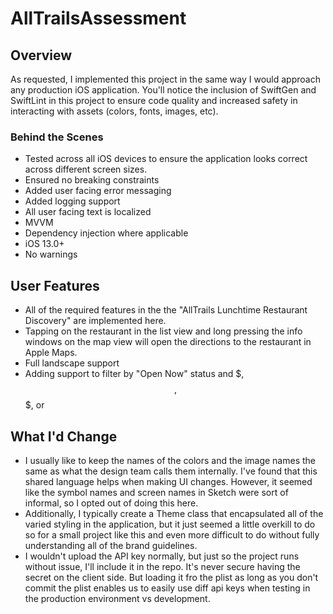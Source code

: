 # AllTrailsAssessment

## Overview
As requested, I implemented this project in the same way I would approach any production iOS application. You'll notice the inclusion of SwiftGen and SwiftLint in this project to ensure code quality and increased safety in interacting with assets (colors, fonts, images, etc). 

### Behind the Scenes
- Tested across all iOS devices to ensure the application looks correct across different screen sizes. 
- Ensured no breaking constraints
- Added user facing error messaging
- Added logging support
- All user facing text is localized
- MVVM
- Dependency injection where applicable
- iOS 13.0+
- No warnings

## User Features
- All of the required features in the the "AllTrails Lunchtime Restaurant Discovery" are implemented here. 
- Tapping on the restaurant in the list view and long pressing the info windows on the map view will open the directions to the restaurant in Apple Maps.
- Full landscape support
- Adding support to filter by "Open Now" status and $, $$, $$$, or $$$$

## What I'd Change
- I usually like to keep the names of the colors and the image names the same as what the design team calls them internally. I've found that this shared language helps when making UI changes. However, it seemed like the symbol names and screen names in Sketch were sort of informal, so I opted out of doing this here.
- Additionally, I typically create a Theme class that encapsulated all of the varied styling in the application, but it just seemed a little overkill to do so for a small project like this and even more difficult to do without fully understanding all of the brand guidelines. 
- I wouldn't upload the API key normally, but just so the project runs without issue, I'll include it in the repo. It's never secure having the secret on the client side. But loading it fro the plist as long as you don't commit the plist enables us to easily use diff api keys when testing in the production environment vs development. 
